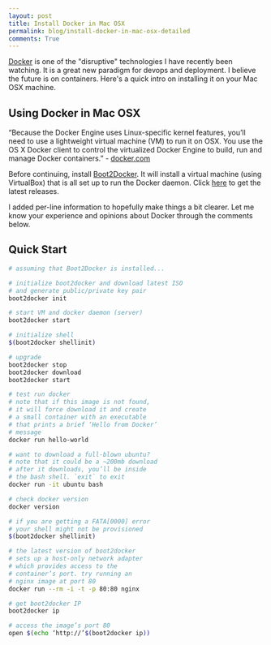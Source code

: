 ```yaml
---
layout: post
title: Install Docker in Mac OSX
permalink: blog/install-docker-in-mac-osx-detailed
comments: True
---
```


[Docker](https://www.docker.com/) is one of the "disruptive" technologies I have recently been watching. It is a great new paradigm for devops and deployment. I believe the future is on containers. Here's a quick intro on installing it on your Mac OSX machine.

## Using Docker in Mac OSX

“Because the Docker Engine uses Linux-specific kernel features, you’ll need to use a lightweight virtual machine (VM) to run it on OSX. You use the OS X Docker client to control the virtualized Docker Engine to build, run and manage Docker containers.” - [docker.com](https://docs.docker.com/installation/mac/)

Before continuing, install [Boot2Docker](https://github.com/boot2docker/boot2docker). It will install a virtual machine (using VirtualBox) that is all set up to run the Docker daemon. Click [here](https://github.com/boot2docker/osx-installer/releases) to get the latest releases.

I added per-line information to hopefully make things a bit clearer. Let me know your experience and opinions about Docker through the comments below.

## Quick Start

```bash
# assuming that Boot2Docker is installed...

# initialize boot2docker and download latest ISO
# and generate public/private key pair
boot2docker init

# start VM and docker daemon (server)
boot2docker start

# initialize shell
$(boot2docker shellinit)

# upgrade
boot2docker stop
boot2docker download
boot2docker start

# test run docker
# note that if this image is not found,
# it will force download it and create
# a small container with an executable
# that prints a brief ‘Hello from Docker’
# message
docker run hello-world

# want to download a full-blown ubuntu?
# note that it could be a ~200mb download
# after it downloads, you’ll be inside
# the bash shell. `exit` to exit
docker run -it ubuntu bash

# check docker version
docker version

# if you are getting a FATA[0000] error
# your shell might not be provisioned
$(boot2docker shellinit)

# the latest version of boot2docker
# sets up a host-only network adapter
# which provides access to the
# container’s port. try running an
# nginx image at port 80
docker run --rm -i -t -p 80:80 nginx

# get boot2docker IP
boot2docker ip

# access the image’s port 80
open $(echo ‘http://’$(boot2docker ip))
```
